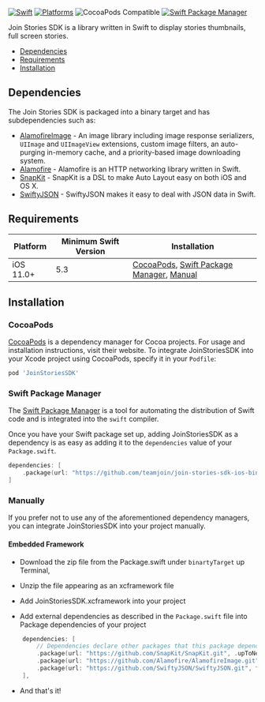 [![Swift](https://img.shields.io/badge/Swift-5.3_5.4_5.5_5.6_5.7-orange?style=flat-square)](https://img.shields.io/badge/Swift-5.3_5.4_5.5_5.6-Orange?style=flat-square)
[![Platforms](https://img.shields.io/badge/Platforms-iOS-yellowgreen?style=flat-square)](https://img.shields.io/badge/Platforms-macOS_iOS_tvOS_watchOS_Linux_Windows-Green?style=flat-square)
![CocoaPods Compatible](https://img.shields.io/cocoapods/v/JoinStoriesSDK.svg?style=flat-square)
[![Swift Package Manager](https://img.shields.io/badge/Swift_Package_Manager-compatible-orange?style=flat-square)](https://img.shields.io/badge/Swift_Package_Manager-compatible-orange?style=flat-square)

Join Stories SDK is a library written in Swift to display stories thumbnails, full screen stories.

- [Dependencies](#dependencies)
- [Requirements](#requirements)
- [Installation](#installation)
  
## Dependencies

The Join Stories SDK is packaged into a binary target and has subdependencies such as:

- [AlamofireImage](https://github.com/Alamofire/AlamofireImage) - An image library including image response serializers, `UIImage` and `UIImageView` extensions, custom image filters, an auto-purging in-memory cache, and a priority-based image downloading system.
- [Alamofire](https://github.com/Alamofire/Alamofire) - Alamofire is an HTTP networking library written in Swift.
- [SnapKit](https://github.com/SnapKit/SnapKit) - SnapKit is a DSL to make Auto Layout easy on both iOS and OS X.
- [SwiftyJSON](https://github.com/SwiftyJSON/SwiftyJSON) - SwiftyJSON makes it easy to deal with JSON data in Swift.


## Requirements

| Platform | Minimum Swift Version | Installation |
| --- | --- | --- |
| iOS 11.0+ | 5.3 | [CocoaPods](#cocoapods), [Swift Package Manager](#swift-package-manager), [Manual](#manually) | Fully Tested |

## Installation

### CocoaPods

[CocoaPods](https://cocoapods.org) is a dependency manager for Cocoa projects. For usage and installation instructions, visit their website. To integrate JoinStoriesSDK into your Xcode project using CocoaPods, specify it in your `Podfile`:

```ruby
pod 'JoinStoriesSDK'
```

### Swift Package Manager

The [Swift Package Manager](https://swift.org/package-manager/) is a tool for automating the distribution of Swift code and is integrated into the `swift` compiler. 

Once you have your Swift package set up, adding JoinStoriesSDK as a dependency is as easy as adding it to the `dependencies` value of your `Package.swift`.

```swift
dependencies: [
    .package(url: "https://github.com/teamjoin/join-stories-sdk-ios-binary", .upToNextMajor(from: "X.X.X"))
]
```

### Manually

If you prefer not to use any of the aforementioned dependency managers, you can integrate JoinStoriesSDK into your project manually.

#### Embedded Framework

- Download the zip file from the Package.swift under `binartyTarget` up Terminal, 

- Unzip the file appearing as an xcframework file

- Add JoinStoriesSDK.xcframework into your project

- Add external dependencies as described in the `Package.swift` file into Package dependencies of your project

```swift
    dependencies: [
        // Dependencies declare other packages that this package depends on.
        .package(url: "https://github.com/SnapKit/SnapKit.git", .upToNextMajor(from: "5.0.1")),
        .package(url: "https://github.com/Alamofire/AlamofireImage.git", .upToNextMajor(from: "4.2.0")),
        .package(url: "https://github.com/SwiftyJSON/SwiftyJSON.git", from: "4.0.0")
    ],
```

- And that's it!

